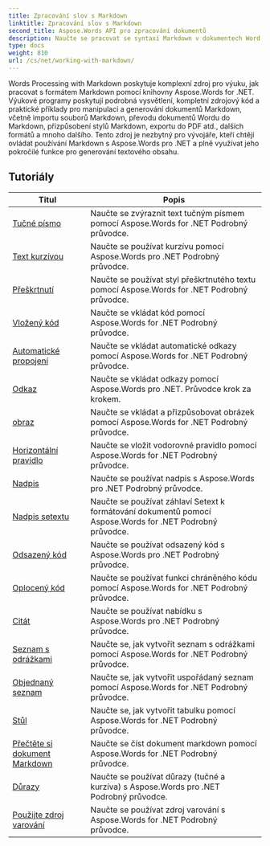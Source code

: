 ```yaml
---
title: Zpracování slov s Markdown
linktitle: Zpracování slov s Markdown
second_title: Aspose.Words API pro zpracování dokumentů
description: Naučte se pracovat se syntaxí Markdown v dokumentech Word pomocí Aspose.Words for .NET pomocí těchto podrobných výukových programů a praktických příkladů.
type: docs
weight: 810
url: /cs/net/working-with-markdown/
---
```


Words Processing with Markdown poskytuje komplexní zdroj pro výuku, jak pracovat s formátem Markdown pomocí knihovny Aspose.Words for .NET. Výukové programy poskytují podrobná vysvětlení, kompletní zdrojový kód a praktické příklady pro manipulaci a generování dokumentů Markdown, včetně importu souborů Markdown, převodu dokumentů Wordu do Markdown, přizpůsobení stylů Markdown, exportu do PDF atd., dalších formátů a mnoho dalšího. Tento zdroj je nezbytný pro vývojáře, kteří chtějí ovládat používání Markdown s Aspose.Words pro .NET a plně využívat jeho pokročilé funkce pro generování textového obsahu.

 ## Tutoriály
| Titul | Popis |
| --- | --- |
| [Tučné písmo](./bold-text/) | Naučte se zvýraznit text tučným písmem pomocí Aspose.Words for .NET Podrobný průvodce. |
| [Text kurzívou](./italic-text/) | Naučte se používat kurzívu pomocí Aspose.Words pro .NET Podrobný průvodce. |
| [Přeškrtnutí](./strikethrough/) | Naučte se používat styl přeškrtnutého textu pomocí Aspose.Words for .NET Podrobný průvodce. |
| [Vložený kód](./inline-code/) | Naučte se vkládat kód pomocí Aspose.Words for .NET Podrobný průvodce. |
| [Automatické propojení](./autolink/) | Naučte se vkládat automatické odkazy pomocí Aspose.Words for .NET Podrobný průvodce. |
| [Odkaz](./link/) | Naučte se vkládat odkazy pomocí Aspose.Words pro .NET. Průvodce krok za krokem. |
| [obraz](./image/) | Naučte se vkládat a přizpůsobovat obrázek pomocí Aspose.Words for .NET Podrobný průvodce. |
| [Horizontální pravidlo](./horizontal-rule/) | Naučte se vložit vodorovné pravidlo pomocí Aspose.Words for .NET Podrobný průvodce. |
| [Nadpis](./heading/) | Naučte se používat nadpis s Aspose.Words pro .NET Podrobný průvodce. |
| [Nadpis setextu](./setext-heading/) | Naučte se používat záhlaví Setext k formátování dokumentů pomocí Aspose.Words for .NET Podrobný průvodce. |
| [Odsazený kód](./indented-code/) | Naučte se používat odsazený kód s Aspose.Words pro .NET Podrobný průvodce. |
| [Oplocený kód](./fenced-code/) | Naučte se používat funkci chráněného kódu pomocí Aspose.Words for .NET Podrobný průvodce. |
| [Citát](./quote/) | Naučte se používat nabídku s Aspose.Words pro .NET Podrobný průvodce. |
| [Seznam s odrážkami](./bulleted-list/) | Naučte se, jak vytvořit seznam s odrážkami pomocí Aspose.Words for .NET Podrobný průvodce. |
| [Objednaný seznam](./ordered-list/) | Naučte se, jak vytvořit uspořádaný seznam pomocí Aspose.Words for .NET Podrobný průvodce. |
| [Stůl](./table/) | Naučte se, jak vytvořit tabulku pomocí Aspose.Words for .NET Podrobný průvodce. |
| [Přečtěte si dokument Markdown](./read-markdown-document/) | Naučte se číst dokument markdown pomocí Aspose.Words for .NET Podrobný průvodce. |
| [Důrazy](./emphases/) | Naučte se používat důrazy (tučné a kurzíva) s Aspose.Words pro .NET Podrobný průvodce. |
| [Použijte zdroj varování](./use-warning-source/) | Naučte se používat zdroj varování s Aspose.Words for .NET Podrobný průvodce. |